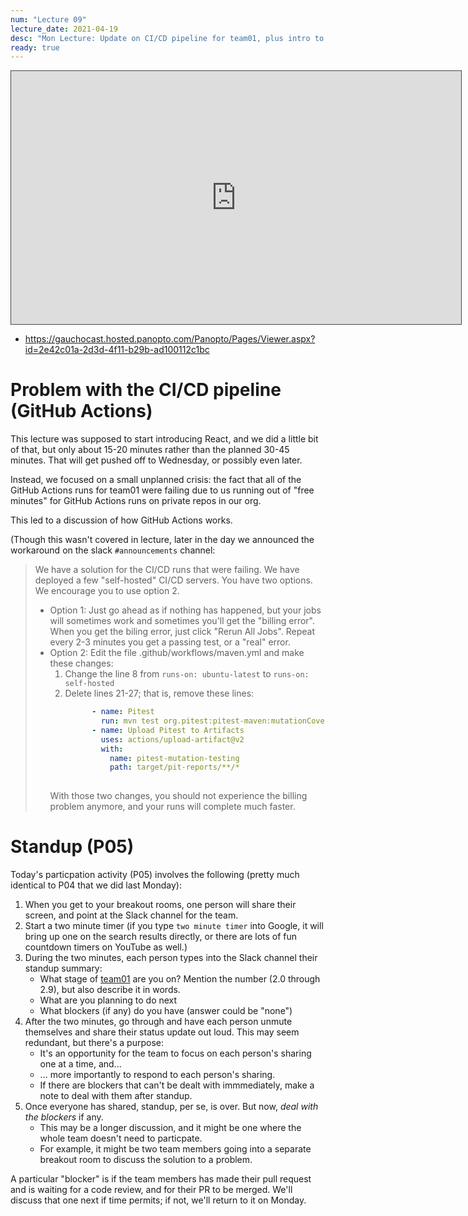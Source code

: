 ```yaml
---
num: "Lecture 09"
lecture_date: 2021-04-19
desc: "Mon Lecture: Update on CI/CD pipeline for team01, plus intro to JS"
ready: true
---
```


<iframe src="https://gauchocast.hosted.panopto.com/Panopto/Pages/Embed.aspx?id=2e42c01a-2d3d-4f11-b29b-ad100112c1bc&autoplay=false&offerviewer=true&showtitle=true&showbrand=false&start=0&interactivity=all" height="405" width="720" style="border: 1px solid #464646;" allowfullscreen allow="autoplay">
</iframe>

* <https://gauchocast.hosted.panopto.com/Panopto/Pages/Viewer.aspx?id=2e42c01a-2d3d-4f11-b29b-ad100112c1bc>

# Problem with the CI/CD pipeline (GitHub Actions)

This lecture was supposed to start introducing React, and we did a little bit of that, but
only about 15-20 minutes rather than the planned 30-45 minutes.   That will get pushed off
to Wednesday, or possibly even later.  

Instead, we focused on a small unplanned crisis: the fact that all of the GitHub Actions runs
for team01 were failing due to us running out of "free minutes" for GitHub Actions runs
on private repos in our org.

This led to a discussion of how GitHub Actions works.    

(Though this wasn't covered in lecture, later in the day we announced the workaround on
the slack `#announcements` channel:

> We have a solution for the CI/CD runs that were failing.  We have deployed a few "self-hosted" CI/CD servers.     You have two options.   We encourage you to use option 2.
> * Option 1: Just go ahead as if nothing has happened, but your jobs will sometimes work and sometimes you'll get the "billing error".   When you get the biling error, just click "Rerun All Jobs".   Repeat every 2-3 minutes you get a passing test, or a "real" error.
> * Option 2: Edit the file .github/workflows/maven.yml and make these changes:
>   1. Change the line 8 from `runs-on: ubuntu-latest` to `runs-on: self-hosted`
>   2. Delete lines 21-27; that is, remove these lines:
>      ```yml
>            - name: Pitest
>              run: mvn test org.pitest:pitest-maven:mutationCoverage
>            - name: Upload Pitest to Artifacts
>              uses: actions/upload-artifact@v2
>              with:
>                name: pitest-mutation-testing
>                path: target/pit-reports/**/*     
>  
>      ```
>   With those two changes, you should not experience the billing problem anymore, and your runs will complete much faster.

# Standup (P05)

Today's particpation activity (P05) involves the following (pretty much identical to P04
that we did last Monday):

1. When you get to your breakout rooms, one person will share their screen, and point at the Slack channel for the team.
2. Start a two minute timer (if you type `two minute timer` into Google, it will bring up one on the search results directly, or  there are lots of fun countdown timers on YouTube as well.)
3. During the two minutes, each person types into the Slack channel their standup summary:
   - What stage of [team01](https://ucsb-cs156.github.io/s21/lab/team01/) are you on? Mention the number (2.0 through 2.9), but
     also describe it in words.
   - What are you planning to do next
   - What blockers (if any) do you have (answer could be "none")
4. After the two minutes, go through and have each person unmute themselves and share their status update out loud.  This may
   seem redundant, but there's a purpose:
   - It's an opportunity for the team to focus on each person's sharing one at a time, and...
   - ... more importantly to respond to each person's sharing.
   - If there are blockers that can't be dealt with immmediately, make a note to deal with them after standup.
5. Once everyone has shared, standup, per se, is over.  But now, *deal with the blockers* if any.  
   - This may be a longer discussion, and it might be one where the whole team doesn't need to particpate.
   - For example, it might be two team members going into a separate breakout room to discuss the solution to a problem.

A particular "blocker" is if the team members has made their pull request and is waiting for a code review, and for their PR to be merged.  We'll discuss that one next if time permits; if not, we'll return to it on Monday.

 
